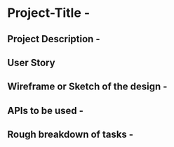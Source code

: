 # Project-Title - 

## Project Description -

## User Story

## Wireframe or Sketch of the design -

## APIs to be used -

## Rough breakdown of tasks -
